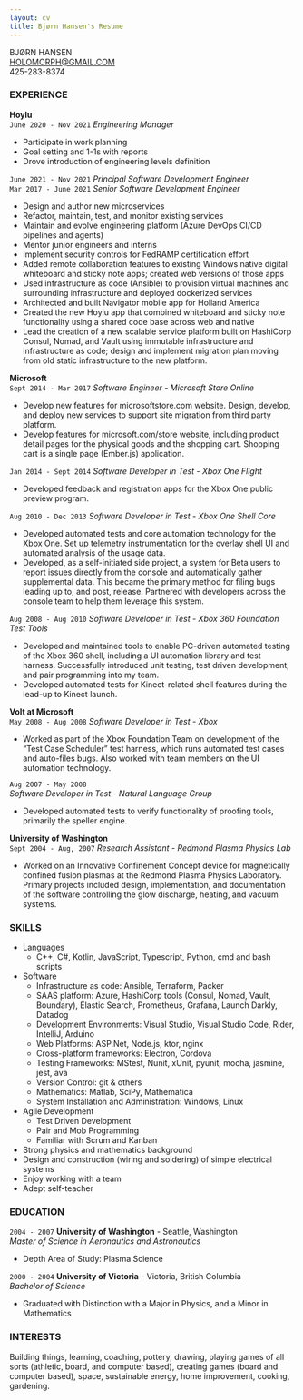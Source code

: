 ```yaml
---
layout: cv
title: Bjørn Hansen's Resume
---
```

BJØRN HANSEN  
HOLOMORPH@GMAIL.COM  
425-283-8374  

### EXPERIENCE

__Hoylu__  
`June 2020 - Nov 2021`
*Engineering Manager*
  - Participate in work planning
  - Goal setting and 1-1s with reports
  - Drove introduction of engineering levels definition

`June 2021 - Nov 2021`
*Principal Software Development Engineer*  
`Mar 2017 - June 2021`
*Senior Software Development Engineer*  
  - Design and author new microservices
  - Refactor, maintain, test, and monitor existing services
  - Maintain and evolve engineering platform (Azure DevOps CI/CD pipelines and agents)
  - Mentor junior engineers and interns
  - Implement security controls for FedRAMP certification effort
  - Added remote collaboration features to existing Windows native digital whiteboard and sticky note apps; created web versions of those apps
  - Used infrastructure as code (Ansible) to provision virtual machines and surrounding infrastructure and deployed dockerized services
  - Architected and built Navigator mobile app for Holland America
  - Created the new Hoylu app that combined whiteboard and sticky note functionality using a shared code base across web and native
  - Lead the creation of a new scalable service platform built on HashiCorp Consul, Nomad, and Vault using immutable infrastructure and infrastructure as code; design and implement migration plan moving from old static infrastructure to the new platform.

__Microsoft__  
`Sept 2014 - Mar 2017`
*Software Engineer - Microsoft Store Online*  
  - Develop new features for microsoftstore.com website. Design, develop, and deploy new services
to support site migration from third party platform.
  - Develop features for microsoft.com/store website, including product detail pages for the
physical goods and the shopping cart. Shopping cart is a single page (Ember.js) application.

`Jan 2014 - Sept 2014` 
*Software Developer in Test - Xbox One Flight*  
  - Developed feedback and registration apps for the Xbox One public preview program.
  
`Aug 2010 - Dec 2013`
*Software Developer in Test - Xbox One Shell Core*  
  - Developed automated tests and core automation technology for the Xbox One. Set up
telemetry instrumentation for the overlay shell UI and automated analysis of the usage data.
  - Developed, as a self-initiated side project, a system for Beta users to report issues directly
from the console and automatically gather supplemental data. This became the primary
method for filing bugs leading up to, and post, release. Partnered with developers across the
console team to help them leverage this system.

`Aug 2008 - Aug 2010`
*Software Developer in Test - Xbox 360 Foundation Test Tools*  
  - Developed and maintained tools to enable PC-driven automated testing of the Xbox 360 shell,
including a UI automation library and test harness. Successfully introduced unit testing, test
driven development, and pair programming into my team.
  - Developed automated tests for Kinect-related shell features during the lead-up to Kinect
launch.

__Volt at Microsoft__  
`May 2008 - Aug 2008`
*Software Developer in Test - Xbox* 
  - Worked as part of the Xbox Foundation Team on development of the “Test Case Scheduler”
test harness, which runs automated test cases and auto-files bugs. Also worked with team
members on the UI automation technology.

`Aug 2007 - May 2008`  
*Software Developer in Test - Natural Language Group*  
  - Developed automated tests to verify functionality of proofing tools, primarily the speller
engine.

__University of Washington__  
`Sept 2004 - Aug, 2007`
*Research Assistant - Redmond Plasma Physics Lab*  
  - Worked on an Innovative Confinement Concept device for magnetically confined fusion
plasmas at the Redmond Plasma Physics Laboratory. Primary projects included design,
implementation, and documentation of the software controlling the glow discharge, heating,
and vacuum systems.

### SKILLS
* Languages
  - C++, C#, Kotlin, JavaScript, Typescript, Python, cmd and bash scripts
* Software
  - Infrastructure as code: Ansible, Terraform, Packer
  - SAAS platform: Azure, HashiCorp tools (Consul, Nomad, Vault, Boundary), Elastic Search, Prometheus, Grafana, Launch Darkly, Datadog
  - Development Environments: Visual Studio, Visual Studio Code, Rider, IntelliJ, Arduino
  - Web Platforms: ASP.Net, Node.js, ktor, nginx
  - Cross-platform frameworks: Electron, Cordova
  - Testing Frameworks: MStest, Nunit, xUnit, pyunit, mocha, jasmine, jest, ava
  - Version Control: git & others
  - Mathematics: Matlab, SciPy, Mathematica
  - System Installation and Administration: Windows, Linux
* Agile Development
  - Test Driven Development
  - Pair and Mob Programming
  - Familiar with Scrum and Kanban
* Strong physics and mathematics background
* Design and construction (wiring and soldering) of simple electrical systems
* Enjoy working with a team
* Adept self-teacher

### EDUCATION
`2004 - 2007`
__University of Washington__ - Seattle, Washington  
*Master of Science in Aeronautics and Astronautics*
  - Depth Area of Study: Plasma Science

`2000 - 2004`
__University of Victoria__ - Victoria, British Columbia  
*Bachelor of Science*
  - Graduated with Distinction with a Major in Physics, and a Minor in Mathematics

### INTERESTS
Building things, learning, coaching,
pottery, drawing, playing games of all sorts (athletic, board, and computer based), creating games (board and computer based), space, sustainable energy, home improvement, cooking, gardening.
